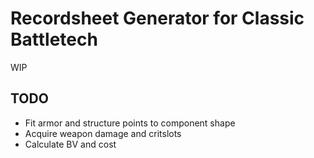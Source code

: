 # Recordsheet Generator for Classic Battletech
WIP

## TODO
* Fit armor and structure points to component shape
* Acquire weapon damage and critslots
* Calculate BV and cost